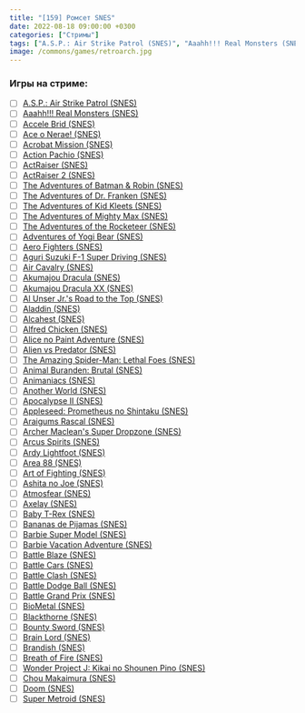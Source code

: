 ```yaml
---
title: "[159] Ромсет SNES"
date: 2022-08-18 09:00:00 +0300
categories: ["Стримы"]
tags: ["A.S.P.: Air Strike Patrol (SNES)", "Aaahh!!! Real Monsters (SNES)", "Accele Brid (SNES)", "Ace o Nerae! (SNES)", "Acrobat Mission (SNES)", "Action Pachio (SNES)", "ActRaiser (SNES)", "ActRaiser 2 (SNES)", "The Adventures of Batman & Robin (SNES)", "The Adventures of Dr. Franken (SNES)", "The Adventures of Kid Kleets (SNES)", "The Adventures of Mighty Max (SNES)", "The Adventures of the Rocketeer (SNES)", "Adventures of Yogi Bear (SNES)", "Aero Fighters (SNES)", "Aguri Suzuki F-1 Super Driving (SNES)", "Air Cavalry (SNES)", "Akumajou Dracula (SNES)", "Akumajou Dracula XX (SNES)", "Al Unser Jr.'s Road to the Top (SNES)", "Aladdin (SNES)", "Alcahest (SNES)", "Alfred Chicken (SNES)", "Alice no Paint Adventure (SNES)", "Alien vs Predator (SNES)", "The Amazing Spider-Man: Lethal Foes (SNES)", "Animal Buranden: Brutal (SNES)", "Animaniacs (SNES)", "Another World (SNES)", "Apocalypse II (SNES)", "Appleseed: Prometheus no Shintaku (SNES)", "Araigums Rascal (SNES)", "Archer Maclean's Super Dropzone (SNES)", "Arcus Spirits (SNES)", "Ardy Lightfoot (SNES)", "Area 88 (SNES)", "Art of Fighting (SNES)", "Ashita no Joe (SNES)", "Atmosfear (SNES)", "Axelay (SNES)", "Baby T-Rex (SNES)", "Bananas de Pijamas (SNES)", "Barbie Super Model (SNES)", "Barbie Vacation Adventure (SNES)", "Battle Blaze (SNES)", "Battle Cars (SNES)", "Battle Clash (SNES)", "Battle Dodge Ball (SNES)", "Battle Grand Prix (SNES)", "BioMetal (SNES)", "Blackthorne (SNES)", "Bounty Sword (SNES)", "Brain Lord (SNES)", "Brandish (SNES)", "Breath of Fire (SNES)", "Wonder Project J: Kikai no Shounen Pino (SNES)", "Chou Makaimura (SNES)", "Doom (SNES)", "Super Metroid (SNES)"]
image: /commons/games/retroarch.jpg
---
```


### Игры на стриме:
+ [ ] [A.S.P.: Air Strike Patrol (SNES)](/tags/a-s-p-air-strike-patrol-snes)
+ [ ] [Aaahh!!! Real Monsters (SNES)](/tags/aaahh-real-monsters-snes)
+ [ ] [Accele Brid (SNES)](/tags/accele-brid-snes)
+ [ ] [Ace o Nerae! (SNES)](/tags/ace-o-nerae-snes)
+ [ ] [Acrobat Mission (SNES)](/tags/acrobat-mission-snes)
+ [ ] [Action Pachio (SNES)](/tags/action-pachio-snes)
+ [ ] [ActRaiser (SNES)](/tags/actraiser-snes)
+ [ ] [ActRaiser 2 (SNES)](/tags/actraiser-2-snes)
+ [ ] [The Adventures of Batman & Robin (SNES)](/tags/the-adventures-of-batman-robin-snes)
+ [ ] [The Adventures of Dr. Franken (SNES)](/tags/the-adventures-of-dr-franken-snes)
+ [ ] [The Adventures of Kid Kleets (SNES)](/tags/the-adventures-of-kid-kleets-snes)
+ [ ] [The Adventures of Mighty Max (SNES)](/tags/the-adventures-of-mighty-max-snes)
+ [ ] [The Adventures of the Rocketeer (SNES)](/tags/the-adventures-of-the-rocketeer-snes)
+ [ ] [Adventures of Yogi Bear (SNES)](/tags/adventures-of-yogi-bear-snes)
+ [ ] [Aero Fighters (SNES)](/tags/aero-fighters-snes)
+ [ ] [Aguri Suzuki F-1 Super Driving (SNES)](/tags/aguri-suzuki-f-1-super-driving-snes)
+ [ ] [Air Cavalry (SNES)](/tags/air-cavalry-snes)
+ [ ] [Akumajou Dracula (SNES)](/tags/akumajou-dracula-snes)
+ [ ] [Akumajou Dracula XX (SNES)](/tags/akumajou-dracula-xx-snes)
+ [ ] [Al Unser Jr.'s Road to the Top (SNES)](/tags/al-unser-jr-s-road-to-the-top-snes)
+ [ ] [Aladdin (SNES)](/tags/aladdin-snes)
+ [ ] [Alcahest (SNES)](/tags/alcahest-snes)
+ [ ] [Alfred Chicken (SNES)](/tags/alfred-chicken-snes)
+ [ ] [Alice no Paint Adventure (SNES)](/tags/alice-no-paint-adventure-snes)
+ [ ] [Alien vs Predator (SNES)](/tags/alien-vs-predator-snes)
+ [ ] [The Amazing Spider-Man: Lethal Foes (SNES)](/tags/the-amazing-spider-man-lethal-foes-snes)
+ [ ] [Animal Buranden: Brutal (SNES)](/tags/animal-buranden-brutal-snes)
+ [ ] [Animaniacs (SNES)](/tags/animaniacs-snes)
+ [ ] [Another World (SNES)](/tags/another-world-snes)
+ [ ] [Apocalypse II (SNES)](/tags/apocalypse-ii-snes)
+ [ ] [Appleseed: Prometheus no Shintaku (SNES)](/tags/appleseed-prometheus-no-shintaku-snes)
+ [ ] [Araigums Rascal (SNES)](/tags/araigums-rascal-snes)
+ [ ] [Archer Maclean's Super Dropzone (SNES)](/tags/archer-maclean-s-super-dropzone-snes)
+ [ ] [Arcus Spirits (SNES)](/tags/arcus-spirits-snes)
+ [ ] [Ardy Lightfoot (SNES)](/tags/ardy-lightfoot-snes)
+ [ ] [Area 88 (SNES)](/tags/area-88-snes)
+ [ ] [Art of Fighting (SNES)](/tags/art-of-fighting-snes)
+ [ ] [Ashita no Joe (SNES)](/tags/ashita-no-joe-snes)
+ [ ] [Atmosfear (SNES)](/tags/atmosfear-snes)
+ [ ] [Axelay (SNES)](/tags/axelay-snes)
+ [ ] [Baby T-Rex (SNES)](/tags/baby-t-rex-snes)
+ [ ] [Bananas de Pijamas (SNES)](/tags/bananas-de-pijamas-snes)
+ [ ] [Barbie Super Model (SNES)](/tags/barbie-super-model-snes)
+ [ ] [Barbie Vacation Adventure (SNES)](/tags/barbie-vacation-adventure-snes)
+ [ ] [Battle Blaze (SNES)](/tags/battle-blaze-snes)
+ [ ] [Battle Cars (SNES)](/tags/battle-cars-snes)
+ [ ] [Battle Clash (SNES)](/tags/battle-clash-snes)
+ [ ] [Battle Dodge Ball (SNES)](/tags/battle-dodge-ball-snes)
+ [ ] [Battle Grand Prix (SNES)](/tags/battle-grand-prix-snes)
+ [ ] [BioMetal (SNES)](/tags/biometal-snes)
+ [ ] [Blackthorne (SNES)](/tags/blackthorne-snes)
+ [ ] [Bounty Sword (SNES)](/tags/bounty-sword-snes)
+ [ ] [Brain Lord (SNES)](/tags/brain-lord-snes)
+ [ ] [Brandish (SNES)](/tags/brandish-snes)
+ [ ] [Breath of Fire (SNES)](/tags/breath-of-fire-snes)
+ [ ] [Wonder Project J: Kikai no Shounen Pino (SNES)](/tags/wonder-project-j-kikai-no-shounen-pino-snes)
+ [ ] [Chou Makaimura (SNES)](/tags/chou-makaimura-snes)
+ [ ] [Doom (SNES)](/tags/doom-snes)
+ [ ] [Super Metroid (SNES)](/tags/super-metroid-snes)
